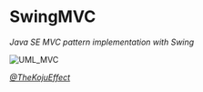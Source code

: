 SwingMVC
========

*Java SE MVC pattern implementation with Swing*



![UML_MVC](http://accu.org/content/images/journals/ol88/grenyer/figure2.png?raw=true)


*[@TheKojuEffect](https://twitter.com/TheKojuEffect)*

